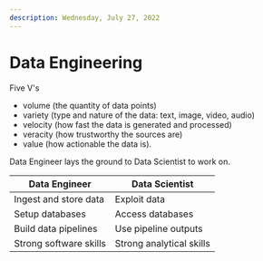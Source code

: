 ```yaml
---
description: Wednesday, July 27, 2022
---
```


# Data Engineering

Five V's

* volume (the quantity of data points)
* variety (type and nature of the data: text, image, video, audio)
* velocity (how fast the data is generated and processed)
* veracity (how trustworthy the sources are)
* value (how actionable the data is).

Data Engineer lays the ground to Data Scientist to work on.

| Data Engineer          | Data Scientist           |
| ---------------------- | ------------------------ |
| Ingest and store data  | Exploit data             |
| Setup databases        | Access databases         |
| Build data pipelines   | Use pipeline outputs     |
| Strong software skills | Strong analytical skills |

